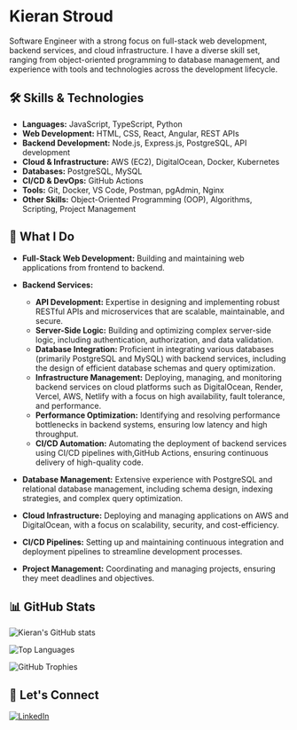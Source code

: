 # Kieran Stroud

Software Engineer with a strong focus on full-stack web development, backend services, and cloud infrastructure. I have a diverse skill set, ranging from object-oriented programming to database management, and experience with tools and technologies across the development lifecycle.

## 🛠️ Skills & Technologies

- **Languages:** JavaScript, TypeScript, Python
- **Web Development:** HTML, CSS, React, Angular, REST APIs
- **Backend Development:** Node.js, Express.js, PostgreSQL, API development
- **Cloud & Infrastructure:** AWS (EC2), DigitalOcean, Docker, Kubernetes
- **Databases:** PostgreSQL, MySQL
- **CI/CD & DevOps:** GitHub Actions
- **Tools:** Git, Docker, VS Code, Postman, pgAdmin, Nginx
- **Other Skills:** Object-Oriented Programming (OOP), Algorithms, Scripting, Project Management

## 🧰 What I Do

- **Full-Stack Web Development:** Building and maintaining web applications from frontend to backend.
  
- **Backend Services:**
  - **API Development:** Expertise in designing and implementing robust RESTful APIs and microservices that are scalable, maintainable, and secure.
  - **Server-Side Logic:** Building and optimizing complex server-side logic, including authentication, authorization, and data validation.
  - **Database Integration:** Proficient in integrating various databases (primarily PostgreSQL and MySQL) with backend services, including the design of efficient database schemas and query optimization.
  - **Infrastructure Management:** Deploying, managing, and monitoring backend services on cloud platforms such as DigitalOcean, Render, Vercel, AWS, Netlify with a focus on high availability, fault tolerance, and performance.
  - **Performance Optimization:** Identifying and resolving performance bottlenecks in backend systems, ensuring low latency and high throughput.
  - **CI/CD Automation:** Automating the deployment of backend services using CI/CD pipelines with,GitHub Actions, ensuring continuous delivery of high-quality code.

- **Database Management:** Extensive experience with PostgreSQL and relational database management, including schema design, indexing strategies, and complex query optimization.

- **Cloud Infrastructure:** Deploying and managing applications on AWS and DigitalOcean, with a focus on scalability, security, and cost-efficiency.

- **CI/CD Pipelines:** Setting up and maintaining continuous integration and deployment pipelines to streamline development processes.

- **Project Management:** Coordinating and managing projects, ensuring they meet deadlines and objectives.

## 📊 GitHub Stats

![Kieran's GitHub stats](https://github-readme-stats.vercel.app/api?username=KieranStroud&show_icons=true&theme=radical)

![Top Languages](https://github-readme-stats.vercel.app/api/top-langs/?username=KieranStroud&layout=compact&theme=radical)

![GitHub Trophies](https://github-profile-trophy.vercel.app/?username=KieranStroud&theme=onedark)

## 🔗 Let's Connect

[![LinkedIn](https://img.shields.io/badge/LinkedIn-Kieran%20Stroud-blue)](https://www.linkedin.com/in/kieran-stroud-a8a75a177/)
